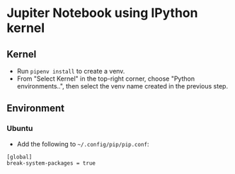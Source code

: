 # Jupiter Notebook using IPython kernel

## Kernel

- Run `pipenv install` to create a venv.
- From "Select Kernel" in the top-right corner, choose "Python environments..", then select the venv name created in the previous step.

## Environment

### Ubuntu

- Add the following to `~/.config/pip/pip.conf`:

```
[global]
break-system-packages = true
```
